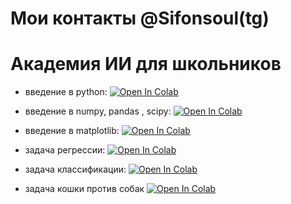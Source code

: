 # Мои контакты @Sifonsoul(tg)

# Академия ИИ для школьников

 - введение в python:
[![Open In Colab](https://colab.research.google.com/assets/colab-badge.svg)](https://colab.research.google.com/drive/1cYKk4g0RhYbNTTGyQEB-YjAMy7bAzqWf?usp=sharing)

 - введение в numpy, pandas , scipy:
[![Open In Colab](https://colab.research.google.com/assets/colab-badge.svg)](https://colab.research.google.com/drive/1CHucM2Qetv4OHvT5eF9ayWAxORwnZ7Ro?usp=sharing)

 - введение в matplotlib:
[![Open In Colab](https://colab.research.google.com/assets/colab-badge.svg)](https://colab.research.google.com/drive/19VJp39pHTgnviiWfq4iiF35ZmQfSiOFy?usp=sharing)

 - задача регрессии:
[![Open In Colab](https://colab.research.google.com/assets/colab-badge.svg)](https://colab.research.google.com/drive/1BJ7k7iz8ZCZCrSqNrI0mfKLYzsuVE6Pc?usp=sharing)

 - задача классификации:
[![Open In Colab](https://colab.research.google.com/assets/colab-badge.svg)](https://colab.research.google.com/drive/1xWTVWNGOmpIv2-qvUJrvzpUIHiRrh6QH?usp=sharing)

- задача кошки против собак
[![Open In Colab](https://colab.research.google.com/assets/colab-badge.svg)](https://colab.research.google.com/drive/1o7DjuAEMOqfF5BMRG9FuXh8IvJ7zfetG?usp=sharing)



